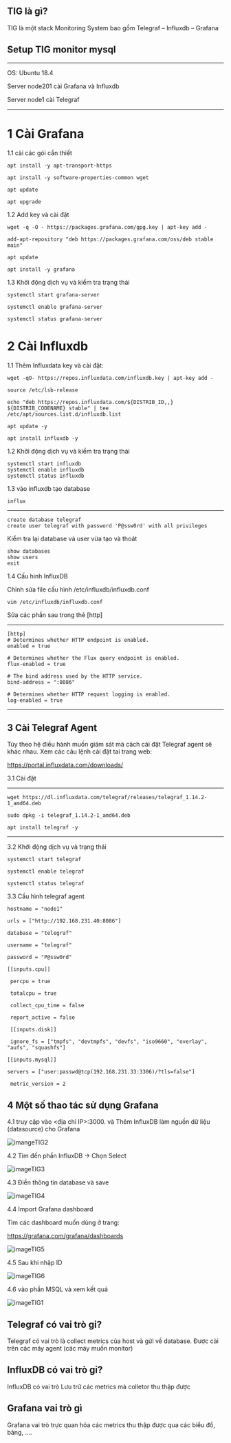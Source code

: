 ## TIG là gì?

TIG là một stack Monitoring System bao gồm Telegraf – Influxdb – Grafana


## Setup TIG monitor mysql

---

OS: Ubuntu 18.4

Server node201 cài Grafana và Influxdb

Server node1 cài Telegraf

---

# 1 Cài Grafana

1.1 cài các gói cần thiết

    apt install -y apt-transport-https

    apt install -y software-properties-common wget

    apt update

    apt upgrade

1.2 Add key và cài đặt

    wget -q -O - https://packages.grafana.com/gpg.key | apt-key add -

    add-apt-repository "deb https://packages.grafana.com/oss/deb stable main"

    apt update

    apt install -y grafana

1.3 Khởi động dịch vụ và kiểm tra trạng thái

    systemctl start grafana-server

    systemctl enable grafana-server

    systemctl status grafana-server


# 2 Cài Influxdb

1.1  Thêm Influxdata key và cài đặt:

    wget -qO- https://repos.influxdata.com/influxdb.key | apt-key add -

    source /etc/lsb-release

    echo "deb https://repos.influxdata.com/${DISTRIB_ID,,} ${DISTRIB_CODENAME} stable" | tee /etc/apt/sources.list.d/influxdb.list

    apt update -y

    apt install influxdb -y

1.2  Khởi động dịch vụ và kiểm tra trạng thái

    systemctl start influxdb
    systemctl enable influxdb
    systemctl status influxdb


1.3 vào influxdb tạo database

    influx
---
    create database telegraf
    create user telegraf with password 'P@ssw0rd' with all privileges

Kiểm tra lại database và user vừa tạo và thoát

    show databases
    show users
    exit


1.4 Cấu hình InfluxDB

Chỉnh sửa file cấu hình /etc/influxdb/influxdb.conf

    vim /etc/influxdb/influxdb.conf

Sửa các phần sau trong thẻ [http]

---
    [http]
    # Determines whether HTTP endpoint is enabled.
    enabled = true

    # Determines whether the Flux query endpoint is enabled.
    flux-enabled = true

    # The bind address used by the HTTP service.
    bind-address = ":8086"

    # Determines whether HTTP request logging is enabled.
    log-enabled = true
---

## 3 Cài Telegraf Agent


Tùy theo hệ điều hành muốn giám sát mà cách cài đặt Telegraf agent sẽ khác nhau. Xem các câu lệnh cài đặt tai trang web:

https://portal.influxdata.com/downloads/


3.1 Cài đặt

---
    wget https://dl.influxdata.com/telegraf/releases/telegraf_1.14.2-1_amd64.deb

    sudo dpkg -i telegraf_1.14.2-1_amd64.deb

    apt install telegraf -y
---

3.2 Khởi động dịch vụ và trạng thái

    systemctl start telegraf

    systemctl enable telegraf
    
    systemctl status telegraf

3.3 Cấu hình telegraf agent   

    hostname = "node1"

    urls = ["http://192.168.231.40:8086"]

    database = "telegraf"

    username = "telegraf"

    password = "P@ssw0rd"

    [[inputs.cpu]]

     percpu = true

     totalcpu = true

     collect_cpu_time = false

     report_active = false

     [[inputs.disk]]

     ignore_fs = ["tmpfs", "devtmpfs", "devfs", "iso9660", "overlay", "aufs", "squashfs"]

    [[inputs.mysql]]
  
    servers = ["user:passwd@tcp(192.168.231.33:3306)/?tls=false"]

     metric_version = 2


## 4 Một số thao tác sử dụng Grafana

4.1 truy cập vào <địa chỉ IP>:3000. và Thêm InfluxDB làm nguồn dữ liệu (datasource) cho Grafana

![imangeTIG2](Image/TIG2.png)


4.2 Tìm đến phần InfluxDB -> Chọn Select

![imageTIG3](Image/TIG3.png)


4.3 Điền thông tin database và save 

![imageTIG4](Image/TIG4.png)

4.4 Import Grafana dashboard

Tìm các dashboard muốn dùng ở trang:

   https://grafana.com/grafana/dashboards

![imageTIG5](Image/TIG5.png)

4.5 Sau khi nhập ID 

![imageTIG6](Image/TIG6.png)

4.6 vào phần MSQL và xem kết quả

![imageTIG1](Image/TIG1.png)


## Telegraf có vai trò gi?

Telegraf có vai trò là collect metrics của host và gửi về database. Được cài trên các máy agent (các máy muốn monitor)

## InfluxDB có vai trò gi?

InfluxDB có vai trò Lưu trữ các metrics mà colletor thu thập được

## Grafana vai trò gì

Grafana vai trò trực quan hóa các metrics thu thập được qua các biểu đồ, bảng, ....

